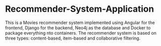 # Recommender-System-Application

This is a Movies recommender system implemented using Angular for the frontend, Django for the backend, Neo4j as the database and Docker to package everything nto containers.
The recommender system is based on three types: content-based, item-based and collaborative filtering.
